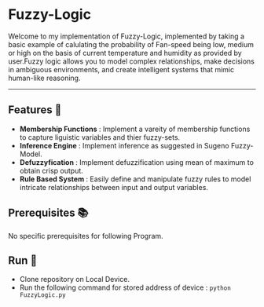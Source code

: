 # Fuzzy-Logic
Welcome to my implementation of Fuzzy-Logic, implemented by taking a basic example of calulating the probability of Fan-speed being low, medium or high on the basis of current temperature and humidity as provided by user.Fuzzy logic allows you to model complex relationships, make decisions in ambiguous environments, and create intelligent systems that mimic human-like reasoning.

- - - -

## Features 🔑
* __Membership Functions__ : Implement a vareity of membership functions to capture liguistic variables and thier fuzzy-sets.
* __Inference Engine__ : Implement inference as suggested in Sugeno Fuzzy-Model.
* __Defuzzyfication__ : Implement defuzzification using mean of maximum to obtain crisp output.
* __Rule Based System__ : Easily define and manipulate fuzzy rules to model intricate relationships between input and output variables.

## Prerequisites 📚
No specific prerequisites for following Program.

## Run 🏃
* Clone repository on Local Device.
* Run the following command for stored address of device : `python FuzzyLogic.py`
